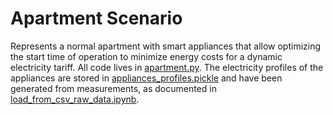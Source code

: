 # Apartment Scenario

Represents a normal apartment with smart appliances that allow optimizing the start time of operation to minimize energy costs for a dynamic electricity tariff. All code lives in [apartment.py](apartment.py). The electricity profiles of the appliances are stored in [appliances_profiles.pickle](appliances_profiles.pickle) and have been generated from measurements, as documented in [load_from_csv_raw_data.ipynb](load_from_csv_raw_data.ipynb). 